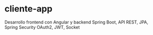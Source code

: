 # cliente-app
Desarrollo frontend con Angular y backend Spring Boot, API REST, JPA, Spring Security OAuth2, JWT, Socket
